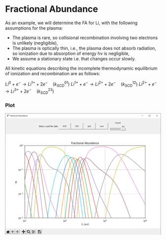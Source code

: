 # Fractional Abundance

As an example, we will determine the FA for Li, with the following assumptions for the plasma:
- The plasma is rare, so collisional recombination involving two electrons is
unlikely (negligible),
- The plasma is optically thin, i.e., the plasma does not absorb radiation, so ionization
due to absorption of energy hν is negligible,
- We assume a stationary state i.e. that changes occur slowly.

All kinetic equations describing the incomplete thermodynamic equilibrium of ionization and
recombination are as follows:

$Li^{0} + e^{-} \rightarrow Li^{1+} + 2e^{-} \quad (k^{01}_{SCD})$
$Li^{1+} + e^{-} \rightarrow Li^{2+} + 2e^{-}  \quad (k^{12}_{SCD})$
$Li^{2+} + e^{-} \rightarrow Li^{3+} + 2e^{-}  \quad  (k^{23}_{SCD})$

### Plot
![](images/plot.PNG)